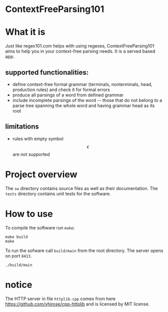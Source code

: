 
# ContextFreeParsing101

# What it is 

Just like regex101.com helps with using regexes, ContextFreeParsing101 aims to help 
you in your context-free parsing needs. It is a served based app.

## supported functionalities:
 * define context-free formal grammar (terminals, nonterminals, head, production rules) and check it for formal errors
 * produce all parsings of a word from defined grammar
 * include incomplete parsings of the word -- those that do not belong to a parse tree spanning the whole word and having grammar head as its root
 
## limitations
 * rules with empty symbol $$\epsilon$$ are not supported

# Project overview

The `sw` directory contains source files as well as their documentation.
The `tests` directory contains unit tests for the software.
 
# How to use 

To compile the software run `make`:

	make build
 	make
	
To run the sofware call `build/main` from the root directory. The server opens on port `8413`.

	./build/main

# notice
The HTTP server in file `httplib.cpp` comes from here https://github.com/yhirose/cpp-httplib and is licensed by MIT license.
